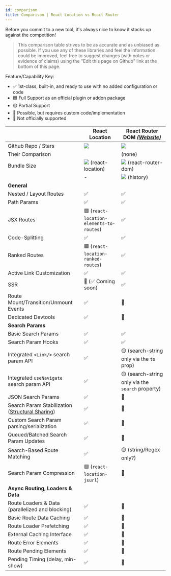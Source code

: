 ```yaml
---
id: comparison
title: Comparison | React Location vs React Router
---
```


Before you commit to a new tool, it's always nice to know it stacks up against the competition!

> This comparison table strives to be as accurate and as unbiased as possible. If you use any of these libraries and feel the information could be improved, feel free to suggest changes (with notes or evidence of claims) using the "Edit this page on Github" link at the bottom of this page.

Feature/Capability Key:

- ✅ 1st-class, built-in, and ready to use with no added configuration or code
- 🟦 Full Support as an official plugin or addon package
- 🟡 Partial Support
- 🔶 Possible, but requires custom code/implementation
- 🛑 Not officially supported

|                                                                                                            | React Location                                                | React Router DOM [_(Website)_][react-router]                |
| ---------------------------------------------------------------------------------------------------------- | ------------------------------------------------------------- | ----------------------------------------------------------- |
| Github Repo / Stars                                                                                        | [![][stars-react-location]][gh-react-location]                | [![][stars-react-router]][gh-react-router]                  |
| Their Comparison                                                                                           |                                                               | (none)                                                      |
| Bundle Size                                                                                                | [![][bp-react-location]][bpl-react-location] (react-location) | [![][bp-react-router]][bpl-react-router] (react-router-dom) |
|                                                                                                            | -                                                             | [![][bp-history]][bpl-history] (history)                    |
| **General**                                                                                                |                                                               |                                                             |
| Nested / Layout Routes                                                                                     | ✅                                                            | ✅                                                          |
| Path Params                                                                                                | ✅                                                            | ✅                                                          |
| JSX Routes                                                                                                 | 🟦 (`react-location-elements-to-routes`)                      | ✅                                                          |
| Code-Splitting                                                                                             | ✅                                                            | ✅                                                          |
| Ranked Routes                                                                                              | 🟦 (`react-location-ranked-routes`)                           | ✅                                                          |
| Active Link Customization                                                                                  | ✅                                                            | ✅                                                          |
| SSR                                                                                                        | 🔶 (✅ Coming soon)                                           | ✅                                                          |
| Route Mount/Transition/Unmount Events                                                                      | ✅                                                            | 🛑                                                          |
| Dedicated Devtools                                                                                         | ✅                                                            | 🛑                                                          |
| **Search Params**                                                                                          |                                                               |                                                             |
| Basic Search Params                                                                                        | ✅                                                            | ✅                                                          |
| Search Param Hooks                                                                                         | ✅                                                            | ✅                                                          |
| Integrated `<Link/>` search param API                                                                      | ✅                                                            | 🟡 (search-string only via the `to` prop)                   |
| Integrated `useNavigate` search param API                                                                  | ✅                                                            | 🟡 (search-string only via the `search` property)           |
| JSON Search Params                                                                                         | ✅                                                            | 🔶                                                          |
| Search Param Stabilization ([Structural Sharing](https://en.wikipedia.org/wiki/Persistent_data_structure)) | ✅                                                            | 🔶                                                          |
| Custom Search Param parsing/serialization                                                                  | ✅                                                            | 🔶                                                          |
| Queued/Batched Search Param Updates                                                                        | ✅                                                            | 🛑                                                          |
| Search-Based Route Matching                                                                                | ✅                                                            | 🟡 (string/Regex only?)                                     |
| Search Param Compression                                                                                   | 🟦 (`react-location-jsurl`)                                   | 🔶                                                          |
| **Async Routing, Loaders & Data**                                                                          |                                                               |                                                             |
| Route Loaders & Data (parallelized and blocking)                                                           | ✅                                                            | 🛑                                                          |
| Basic Route Data Caching                                                                                   | ✅                                                            | 🛑                                                          |
| Route Loader Prefetching                                                                                   | ✅                                                            | 🛑                                                          |
| External Caching Interface                                                                                 | ✅                                                            | 🛑                                                          |
| Route Error Elements                                                                                       | ✅                                                            | 🛑                                                          |
| Route Pending Elements                                                                                     | ✅                                                            | 🛑                                                          |
| Pending Timing (delay, min-show)                                                                           | ✅                                                            | 🛑                                                          |

<!-- ### Notes

> **<sup>1</sup> stuff** -->

<!-- -->

[bp-react-location]: https://badgen.net/bundlephobia/minzip/react-location?label=💾
[bpl-react-location]: https://bundlephobia.com/result?p=react-location
[gh-react-location]: https://github.com/tannerlinsley/react-location
[stars-react-location]: https://img.shields.io/github/stars/tannerlinsley/react-location?label=%F0%9F%8C%9F

<!-- -->

[react-router]: https://github.com/remix-run/react-router
[bp-react-router]: https://badgen.net/bundlephobia/minzip/react-router-dom?label=💾
[bp-history]: https://badgen.net/bundlephobia/minzip/history?label=💾
[gh-react-router]: https://github.com/remix-run/react-router
[stars-react-router]: https://img.shields.io/github/stars/remix-run/react-router?label=%F0%9F%8C%9F
[bpl-react-router]: https://bundlephobia.com/result?p=react-router-dom
[bpl-history]: https://bundlephobia.com/result?p=history

<!-- -->
